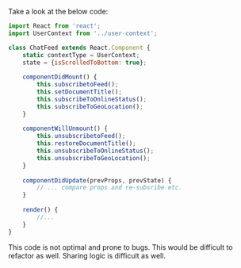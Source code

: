 
Take a look at the below code:

```jsx
import React from 'react';
import UserContext from '../user-context';

class ChatFeed extends React.Component {
    static contextType = UserContext;
    state = {isScrolledToBottom: true};
    
    componentDidMount() {
        this.subscribetoFeed();
        this.setDocumentTitle();
        this.subscribeToOnlineStatus();
        this.subscribeToGeoLocation();
    }
    
    componentWillUnmount() {
        this.unsubscribetoFeed();
        this.restoreDocumentTitle();
        this.unsubscribeToOnlineStatus();
        this.unsubscribeToGeoLocation();
    }
    
    componentDidUpdate(prevProps, prevState) {
        // ... compare props and re-subsribe etc. 
    }
    
    render() {
        //...
    }
}
```

This code is not optimal and prone to bugs. This would be difficult to refactor as well. Sharing logic is difficult as well.
